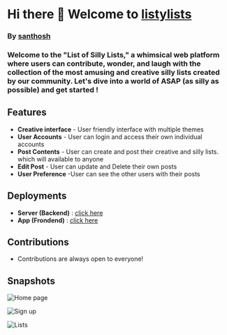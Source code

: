 # Hi there 👋 Welcome to [listylists](https://listy-lists.netlify.app/)
### By [santhosh](https://portfolio-ten-phi-23.vercel.app/)


### Welcome to the "List of Silly Lists," a whimsical web platform where users can contribute, wonder, and laugh with the collection of the most amusing and creative silly lists created by our community. Let's dive into a world of ASAP (as silly as possible) and get started !


## Features 
- **Creative interface** - User friendly interface with multiple themes
- **User Accounts** - User can login and access their own individual accounts
- **Post Contents** - User can create and post their creative and silly lists. which will available to anyone
- **Edit Post** - User can update and Delete their own posts
- **User Preference** -User can see the other users with their posts

  
## Deployments

- **Server (Backend)** : [click here](https://server-vovq.onrender.com/)
- **App (Frondend)** : [click here](https://listy-lists.netlify.app/)

## Contributions

- Contributions are always open to everyone!

## Snapshots

![Home page](https://github.com/kalviumcommunity/s52_silly_lists/assets/138782397/8d77a748-794a-49aa-a34f-dd9f7a19bb39)

![Sign up](https://github.com/kalviumcommunity/s52_silly_lists/assets/138782397/393fe77a-a755-4a2a-a696-e4decc0d6520)

![Lists](https://github.com/kalviumcommunity/s52_silly_lists/assets/138782397/16ad7f3f-56f1-42e2-b7bc-63d19fff347e)



